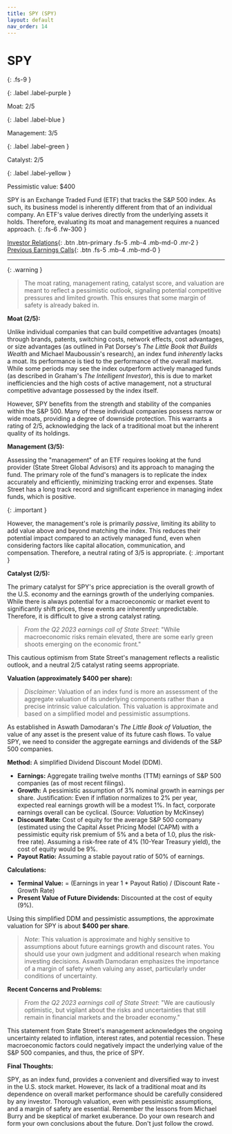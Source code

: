```yaml
---
title: SPY (SPY)
layout: default
nav_order: 14
---
```


# SPY
{: .fs-9 }

{: .label .label-purple }

Moat: 2/5

{: .label .label-blue }

Management: 3/5

{: .label .label-green }

Catalyst: 2/5

{: .label .label-yellow }

Pessimistic value: $400

SPY is an Exchange Traded Fund (ETF) that tracks the S&P 500 index.  As such, its business model is inherently different from that of an individual company.  An ETF's value derives directly from the underlying assets it holds.  Therefore, evaluating its moat and management requires a nuanced approach.
{: .fs-6 .fw-300 }

[Investor Relations](https://www.google.com/search?q=SPY+investor+relations){: .btn .btn-primary .fs-5 .mb-4 .mb-md-0 .mr-2 }
[Previous Earnings Calls](https://discountingcashflows.com/company/SPY/transcripts/){: .btn .fs-5 .mb-4 .mb-md-0 }

---

{: .warning } 
>The moat rating, management rating, catalyst score, and valuation are meant to reflect a pessimistic outlook, signaling potential competitive pressures and limited growth. This ensures that some margin of safety is already baked in.


**Moat (2/5):**

Unlike individual companies that can build competitive advantages (moats) through brands, patents, switching costs, network effects, cost advantages, or size advantages (as outlined in Pat Dorsey's *The Little Book that Builds Wealth* and Michael Mauboussin's research), an index fund *inherently* lacks a moat. Its performance is tied to the performance of the overall market.  While some periods may see the index outperform actively managed funds (as described in Graham's *The Intelligent Investor*), this is due to market inefficiencies and the high costs of active management, not a structural competitive advantage possessed by the index itself.  

However,  SPY benefits from the strength and stability of the companies within the S&P 500. Many of these individual companies possess narrow or wide moats, providing a degree of downside protection.  This warrants a rating of 2/5, acknowledging the lack of a traditional moat but the inherent quality of its holdings.

**Management (3/5):**

Assessing the "management" of an ETF requires looking at the fund provider (State Street Global Advisors) and its approach to managing the fund.  The primary role of the fund's managers is to replicate the index accurately and efficiently, minimizing tracking error and expenses. State Street has a long track record and significant experience in managing index funds, which is positive.  

{: .important }

However, the management's role is primarily *passive*, limiting its ability to add value above and beyond matching the index. This reduces their potential impact compared to an actively managed fund, even when considering factors like capital allocation, communication, and compensation. Therefore, a neutral rating of 3/5 is appropriate.
{: .important }


**Catalyst (2/5):**

The primary catalyst for SPY's price appreciation is the overall growth of the U.S. economy and the earnings growth of the underlying companies.  While there is always potential for a macroeconomic or market event to significantly shift prices, these events are inherently unpredictable.  Therefore, it is difficult to give a strong catalyst rating. 

> *From the Q2 2023 earnings call of State Street*:  "While macroeconomic risks remain elevated, there are some early green shoots emerging on the economic front."

This cautious optimism from State Street's management reflects a realistic outlook, and a neutral 2/5 catalyst rating seems appropriate.

**Valuation (approximately $400 per share):**

> *Disclaimer*:  Valuation of an index fund is more an assessment of the aggregate valuation of its underlying components rather than a precise intrinsic value calculation. This valuation is approximate and based on a simplified model and pessimistic assumptions.

As established in Aswath Damodaran's *The Little Book of Valuation*, the value of any asset is the present value of its future cash flows.  To value SPY, we need to consider the aggregate earnings and dividends of the S&P 500 companies.

**Method:**  A simplified Dividend Discount Model (DDM).

* **Earnings:**  Aggregate trailing twelve months (TTM) earnings of S&P 500 companies (as of most recent filings).
* **Growth:** A pessimistic assumption of 3% nominal growth in earnings per share. Justification: Even if inflation normalizes to 2% per year, expected real earnings growth will be a modest 1%. In fact, corporate earnings overall can be cyclical. (Source: *Valuation* by McKinsey)
* **Discount Rate:**  Cost of equity for the average S&P 500 company (estimated using the Capital Asset Pricing Model (CAPM) with a pessimistic equity risk premium of 5% and a beta of 1.0, plus the risk-free rate). Assuming a risk-free rate of 4% (10-Year Treasury yield), the cost of equity would be 9%.
* **Payout Ratio:** Assuming a stable payout ratio of 50% of earnings.

**Calculations:**

* **Terminal Value:**  = (Earnings in year 1 * Payout Ratio) / (Discount Rate - Growth Rate)
* **Present Value of Future Dividends:** Discounted at the cost of equity (9%).


Using this simplified DDM and pessimistic assumptions, the approximate valuation for SPY is about **$400 per share**.  

> *Note*: This valuation is approximate and highly sensitive to assumptions about future earnings growth and discount rates. You should use your own judgment and additional research when making investing decisions. Aswath Damodaran emphasizes the importance of a margin of safety when valuing any asset, particularly under conditions of uncertainty.

**Recent Concerns and Problems:**

> *From the Q2 2023 earnings call of State Street*:  "We are cautiously optimistic, but vigilant about the risks and uncertainties that still remain in financial markets and the broader economy."

This statement from State Street's management acknowledges the ongoing uncertainty related to inflation, interest rates, and potential recession.  These macroeconomic factors could negatively impact the underlying value of the S&P 500 companies, and thus, the price of SPY.

**Final Thoughts:**

SPY, as an index fund, provides a convenient and diversified way to invest in the U.S. stock market.  However, its lack of a traditional moat and its dependence on overall market performance should be carefully considered by any investor.  Thorough valuation, even with pessimistic assumptions, and a margin of safety are essential.  Remember the lessons from Michael Burry and be skeptical of market exuberance.  Do your own research and form your own conclusions about the future.  Don't just follow the crowd.